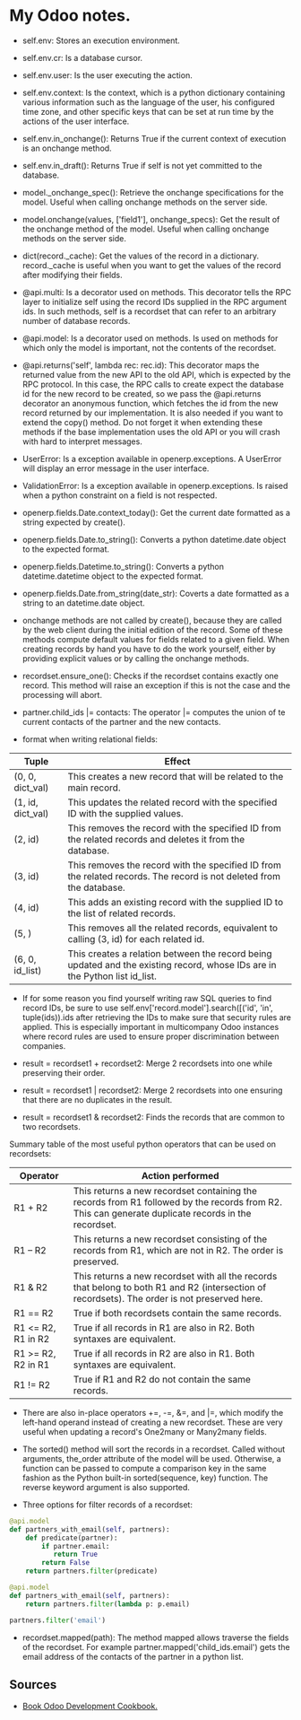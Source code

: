 # My Odoo notes.

* self.env: Stores an execution environment.

* self.env.cr: Is a database cursor.

* self.env.user: Is the user executing the action.

* self.env.context: Is the context, which is a python dictionary containing various information such as the language of the user, his configured time zone, and other specific keys that can be set at run time by the actions of the user interface.

* self.env.in_onchange(): Returns True if the current context of
execution is an onchange method.

* self.env.in_draft(): Returns True if self is not yet committed to
the database.

* model._onchange_spec(): Retrieve the onchange specifications for the model. Useful when calling onchange methods on the server side.

* model.onchange(values, ['field1'], onchange_specs): Get the result of the onchange method of the model. Useful when calling onchange methods on the server side.

* dict(record._cache): Get the values of the record in a dictionary. record._cache is useful when you want to get the values of the record after modifying their fields.

* @api.multi: Is a decorator used on methods. This decorator tells the RPC layer to initialize self using the record IDs supplied in the RPC argument ids. In such methods, self is a recordset that can refer to an arbitrary number of database records.

* @api.model: Is a decorator used on methods. Is used on methods for which only the model is important, not the contents of the recordset.

* @api.returns('self', lambda rec: rec.id): This decorator maps the returned value from the new API to the old API, which is expected by the RPC protocol. In this case, the RPC calls to create expect the database id for the new record to be created, so we pass the @api.returns decorator an anonymous function, which fetches the id from the new record returned by our implementation. It is also needed if you want to extend the copy() method. Do not forget it when extending these methods if the base implementation uses the old API or you will crash with hard to interpret messages.

* UserError: Is a exception available in openerp.exceptions. A UserError will display an error message in the user interface.

* ValidationError: Is a exception available in openerp.exceptions. Is raised when a python constraint on a field is not respected.

* openerp.fields.Date.context_today(): Get the current date formatted as a string expected by create().

* openerp.fields.Date.to_string(): Converts a python datetime.date object to the expected format.

* openerp.fields.Datetime.to_string(): Converts a python datetime.datetime object to the expected format.

* openerp.fields.Date.from_string(date_str): Coverts a date formatted as a string to an datetime.date object.

* onchange methods are not called by create(), because they are called by the web client during the initial edition of the record. Some of these methods compute default values for fields related to a given field. When creating records by hand you have to do the work yourself, either by providing explicit values or by calling the onchange methods.

* recordset.ensure_one(): Checks if the recordset contains exactly one record. This method will raise an exception if this is not the case and the processing will abort.

* partner.child_ids |= contacts: The operator |= computes the union of te current contacts of the partner and the new contacts.

* format when writing relational fields:

| Tuple | Effect |
| ------- | -------- |
| (0, 0, dict_val) | This creates a new record that will be related to the main record. |
| (1, id, dict_val) | This updates the related record with the specified ID with the supplied values. |
| (2, id) | This removes the record with the specified ID from the related records and deletes it from the database. |
| (3, id) | This removes the record with the specified ID from the related records. The record is not deleted from the database. |
| (4, id) | This adds an existing record with the supplied ID to the list of related records. |
| (5, ) | This removes all the related records, equivalent to calling (3, id) for each related id. |
| (6, 0, id_list) | This creates a relation between the record being updated and the existing record, whose IDs are in the Python list id_list. |

* If for some reason you find yourself writing raw SQL queries to find record IDs, be sure to use self.env['record.model'].search([('id', 'in', tuple(ids)).ids after retrieving the IDs to make sure that security rules are applied. This is especially important in multicompany Odoo instances where record rules are used to ensure proper discrimination between companies.

* result = recordset1 + recordset2: Merge 2 recordsets into one while preserving their order.

* result = recordset1 | recordset2: Merge 2 recordsets into one ensuring that there are no duplicates in the result.

* result = recordset1 & recordset2: Finds the records that are common to two recordsets.

Summary table of the most useful python operators that can be used on recordsets:

| Operator | Action performed |
| -------- | ---------------- |
| R1 + R2  | This returns a new recordset containing the records from R1 followed by the records from R2. This can generate duplicate records in the recordset. |
| R1 – R2  | This returns a new recordset consisting of the records from R1, which are not in R2. The order is preserved. |
| R1 & R2  | This returns a new recordset with all the records that belong to both R1 and R2 (intersection of recordsets). The order is not preserved here. |
| R1 == R2 | True if both recordsets contain the same records. |
| R1 <= R2, R1 in R2 | True if all records in R1 are also in R2. Both syntaxes are equivalent. |
| R1 >= R2, R2 in R1 | True if all records in R2 are also in R1. Both syntaxes are equivalent. |
| R1 != R2 | True if R1 and R2 do not contain the same records. |

* There are also in-place operators +=, -=, &=, and |=, which modify the left-hand operand instead of creating a new recordset. These are very useful when updating a record's One2many or Many2many fields.

* The sorted() method will sort the records in a recordset. Called without arguments, the_order attribute of the model will be used. Otherwise, a function can be passed to compute a comparison key in the same fashion as the Python built-in sorted(sequence, key) function. The reverse keyword argument is also supported.

* Three options for filter records of a recordset:

```python
@api.model
def partners_with_email(self, partners):
    def predicate(partner):
        if partner.email:
           return True
        return False
    return partners.filter(predicate)
```

```python
@api.model
def partners_with_email(self, partners):
    return partners.filter(lambda p: p.email)
```

```python
partners.filter('email')
```

* recordset.mapped(path): The method mapped allows traverse the fields of the recordset. For example partner.mapped('child_ids.email') gets the email address of the contacts of the partner in a python list.

Sources
-------

- [Book Odoo Development Cookbook.](https://www.packtpub.com/big-data-and-business-intelligence/odoo-development-cookbook)
